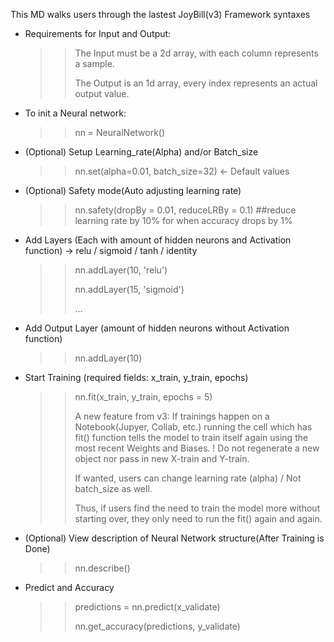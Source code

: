 This MD walks users through the lastest JoyBill(v3) Framework syntaxes
* Requirements for Input and Output:
  >> The Input must be a 2d array, with each column represents a sample.
  >> 
  >> The Output is an 1d array, every index represents an actual output value.
* To init a Neural network:
  >> nn = NeuralNetwork()
* (Optional) Setup Learning_rate(Alpha) and/or Batch_size
  >> nn.set(alpha=0.01, batch_size=32) <- Default values
* (Optional) Safety mode(Auto adjusting learning rate)
  >> nn.safety(dropBy = 0.01, reduceLRBy = 0.1) ##reduce learning rate by 10% for when accuracy drops by 1%
* Add Layers (Each with amount of hidden neurons and Activation function)
  -> relu / sigmoid / tanh / identity
  >> nn.addLayer(10, 'relu')
  >> 
  >> nn.addLayer(15, 'sigmoid')
  >> 
  >> ...
* Add Output Layer (amount of hidden neurons without Activation function)
  >> nn.addLayer(10)
* Start Training (required fields: x_train, y_train, epochs)
  >> nn.fit(x_train, y_train, epochs = 5)
  >> 
  >> A new feature from v3: If trainings happen on a Notebook(Jupyer, Collab, etc.) running the cell which has fit() function tells the model to train itself again using the most recent Weights and Biases. ! Do not regenerate a new object nor pass in new X-train and Y-train.
  >>
  >> If wanted, users can change learning rate (alpha) / Not batch_size as well.
  >> 
  >> Thus, if users find the need to train the model more without starting over, they only need to run the fit() again and again.
* (Optional) View description of Neural Network structure(After Training is Done)
  >> nn.describe()
* Predict and Accuracy
  >> predictions = nn.predict(x_validate)
  >> 
  >> nn.get_accuracy(predictions, y_validate)
